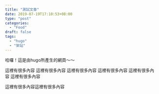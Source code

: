 ```yaml
---
title: "測試文章"
date: 2019-07-19T17:10:53+08:00
type: "post"
categories:
  - "Food"
draft: false
tags:
  - "hugo"
  - "架站"
---
```


哈囉！這是由hugo所產生的網頁～～

這裡有很多內容
這裡有很多內容
這裡有很多內容
這裡有很多內容
這裡有很多內容
這裡有很多內容

這裡有很多內容這裡有很多內容

